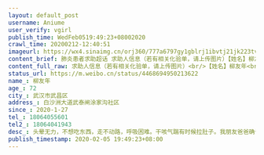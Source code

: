 ```yaml
---
layout: default_post
username: Aniume
user_verify: vgirl
publish_time: WedFeb0519:49:23+08002020
crawl_time: 20200212-12:40:51
imageurl: https://wx4.sinaimg.cn/orj360/777a6797gy1gblrj1ibvtj21jk223tve.jpg,https://wx2.sinaimg.cn/orj360/777a6797gy1gblrj20zoxj20u0140q55.jpg,https://wx2.sinaimg.cn/orj360/777a6797gy1gblrj2faygj20u0140abl.jpg,https://wx3.sinaimg.cn/orj360/777a6797gy1gblrj2xluxj20u0140gok.jpg,https://wx3.sinaimg.cn/orj360/777a6797gy1gblrj3amqmj20u014077v.jpg
content_brief: 肺炎患者求助超话 求助人信息（若有相关化验单，请上传图片）【姓名】柳友年【年龄】72【所在城市】武汉市武昌区【所在小区、社区】白沙洲大道武泰闸涂家沟社区【患病时间】2020-1-27【联系方式】18064055601【其他紧急联系人】18064041943【病情描述】头晕无力，不想吃东西，走不动路，呼 ...全文
content_full_raw: 求助人信息（若有相关化验单，请上传图片）<br/>【姓名】柳友年<br/>【年龄】72<br/>【所在城市】武汉市武昌区<br/>【所在小区、社区】白沙洲大道武泰闸涂家沟社区<br/>【患病时间】2020-1-27<br/>【联系方式】18064055601<br/>【其他紧急联系人】18064041943<br/>【病情描述】头晕无力，不想吃东西，走不动路，呼吸困难。干咳气踹有时候拉肚子。<br/><br/>我朋友爸爸确诊为重症，奈何现在医院没有床位情况很不乐观。家里只有年迈的母亲，四处无门<spanclass="url-icon"><imgalt=[悲伤]src="//h5.sinaimg.cn/m/emoticon/icon/default/d_beishang-f8d6de06c8.png"style="width:1em;height:1em;"/></span>希望这里可以帮助下他，太可怜了。🙏🙏🙏
status_url: https://m.weibo.cn/status/4468694950213622
name_: 柳友年
age_: 72
city_: 武汉市武昌区
address_: 白沙洲大道武泰闸涂家沟社区
since_: 2020-1-27
tel_: 18064055601
tel2_: 18064041943
desc_: 头晕无力，不想吃东西，走不动路，呼吸困难。干咳气踹有时候拉肚子。我朋友爸爸确诊为重症，奈何现在医院没有床位情况很不乐观。家里只有年迈的母亲，四处无门<spanclass="url-icon"><imgalt=[悲伤]src="//h5.sinaimg.cn/m/emoticon/icon/default/d_beishang-f8d6de06c8.png"style="width1em;height1em;"/></span>希望这里可以帮助下他，太可怜了。🙏🙏🙏
publish_timestamp: 2020-02-05 19:49:23+08:00
---
```


